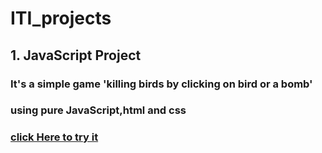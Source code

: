 # ITI_projects
## 1. JavaScript Project
### It's a simple game  'killing birds by clicking on bird or a bomb'
### using pure JavaScript,html and css
### [click Here to try it](https://raw.githack.com/Tasbeeh77/ITI_projects/main/JS_Game/pages/index.html)